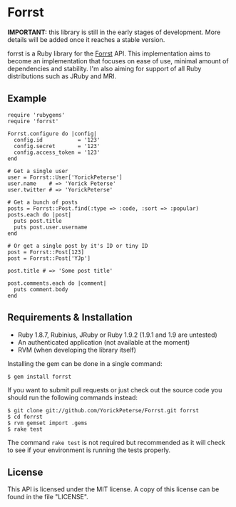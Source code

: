 # Forrst

**IMPORTANT:** this library is still in the early stages of development. More details will
be added once it reaches a stable version.

forrst is a Ruby library for the [Forrst][forrst] API. This implementation aims to become
an implementation that focuses on ease of use, minimal amount of dependencies and
stability. I'm also aiming for support of all Ruby distributions such as JRuby and MRI.

## Example

    require 'rubygems'
    require 'forrst'

    Forrst.configure do |config|
      config.id           = '123'
      config.secret       = '123'
      config.access_token = '123'
    end

    # Get a single user
    user = Forrst::User['YorickPeterse']
    user.name    # => 'Yorick Peterse'
    user.twitter # => 'YorickPeterse'

    # Get a bunch of posts
    posts = Forrst::Post.find(:type => :code, :sort => :popular)
    posts.each do |post|
      puts post.title
      puts post.user.username
    end

    # Or get a single post by it's ID or tiny ID
    post = Forrst::Post[123]
    post = Forrst::Post['YJp']

    post.title # => 'Some post title'

    post.comments.each do |comment|
      puts comment.body
    end

## Requirements & Installation

* Ruby 1.8.7, Rubinius, JRuby or Ruby 1.9.2 (1.9.1 and 1.9 are untested)
* An authenticated application (not available at the moment)
* RVM (when developing the library itself)

Installing the gem can be done in a single command:

    $ gem install forrst

If you want to submit pull requests or just check out the source code you should run the
following commands instead:

    $ git clone git://github.com/YorickPeterse/Forrst.git forrst
    $ cd forrst
    $ rvm gemset import .gems
    $ rake test

The command `rake test` is not required but recommended as it will check to see if your
environment is running the tests properly.

## License

This API is licensed under the MIT license. A copy of this license can be found in the
file "LICENSE".

[forrst]: http://forrst.com/
